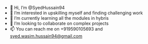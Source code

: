 - 👋 Hi, I’m @SyedHussain94
- 👀 I’m interested in upskilling myself and finding challenging work
- 🌱 I’m currently learning all the modules in hybris
- 💞️ I’m looking to collaborate on complex projects 
- 📫 You can reach me on +919590105693 and syed.wasim.hussain94@gmail.com
